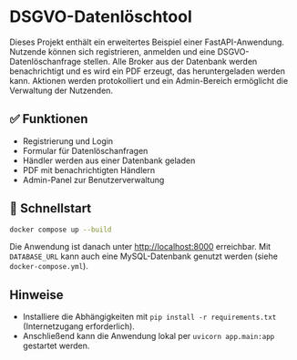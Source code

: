 # DSGVO-Datenlöschtool

Dieses Projekt enthält ein erweitertes Beispiel einer FastAPI-Anwendung. Nutzende können sich registrieren, anmelden und eine DSGVO-Datenlöschanfrage stellen. Alle Broker aus der Datenbank werden benachrichtigt und es wird ein PDF erzeugt, das heruntergeladen werden kann. Aktionen werden protokolliert und ein Admin-Bereich ermöglicht die Verwaltung der Nutzenden.

## ✅ Funktionen
- Registrierung und Login
- Formular für Datenlöschanfragen
- Händler werden aus einer Datenbank geladen
- PDF mit benachrichtigten Händlern
- Admin-Panel zur Benutzerverwaltung

## 🚀 Schnellstart
```bash
docker compose up --build
```
Die Anwendung ist danach unter [http://localhost:8000](http://localhost:8000) erreichbar. Mit `DATABASE_URL` kann auch eine MySQL-Datenbank genutzt werden (siehe `docker-compose.yml`).

## Hinweise
- Installiere die Abhängigkeiten mit `pip install -r requirements.txt` (Internetzugang erforderlich).
- Anschließend kann die Anwendung lokal per `uvicorn app.main:app` gestartet werden.
